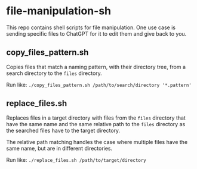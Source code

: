 # file-manipulation-sh

This repo contains shell scripts for file manipulation. One use case is sending specific files to ChatGPT for it to edit them and give back to you.

## copy_files_pattern.sh

Copies files that match a naming pattern, with their directory tree, from a search directory to the `files` directory.

Run like: `./copy_files_pattern.sh /path/to/search/directory '*.pattern'`

## replace_files.sh

Replaces files in a target directory with files from the `files` directory that have the same name and the same relative path to the `files` directory as the searched files have to the target directory.

The relative path matching handles the case where multiple files have the same name, but are in different directories.

Run like: `./replace_files.sh /path/to/target/directory`
